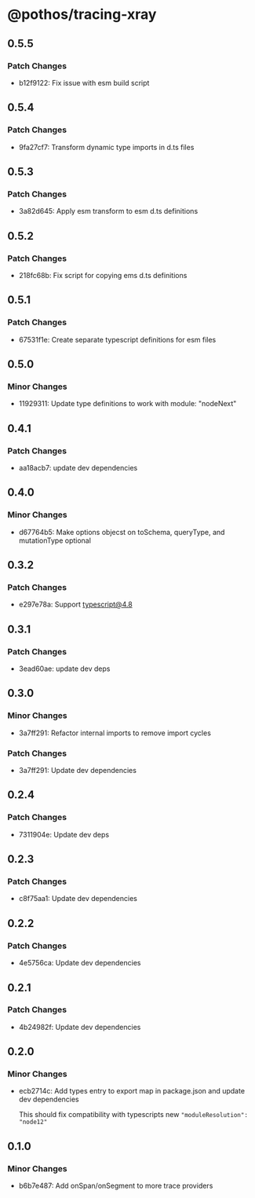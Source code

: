 # @pothos/tracing-xray

## 0.5.5

### Patch Changes

- b12f9122: Fix issue with esm build script

## 0.5.4

### Patch Changes

- 9fa27cf7: Transform dynamic type imports in d.ts files

## 0.5.3

### Patch Changes

- 3a82d645: Apply esm transform to esm d.ts definitions

## 0.5.2

### Patch Changes

- 218fc68b: Fix script for copying ems d.ts definitions

## 0.5.1

### Patch Changes

- 67531f1e: Create separate typescript definitions for esm files

## 0.5.0

### Minor Changes

- 11929311: Update type definitions to work with module: "nodeNext"

## 0.4.1

### Patch Changes

- aa18acb7: update dev dependencies

## 0.4.0

### Minor Changes

- d67764b5: Make options objecst on toSchema, queryType, and mutationType optional

## 0.3.2

### Patch Changes

- e297e78a: Support typescript@4.8

## 0.3.1

### Patch Changes

- 3ead60ae: update dev deps

## 0.3.0

### Minor Changes

- 3a7ff291: Refactor internal imports to remove import cycles

### Patch Changes

- 3a7ff291: Update dev dependencies

## 0.2.4

### Patch Changes

- 7311904e: Update dev deps

## 0.2.3

### Patch Changes

- c8f75aa1: Update dev dependencies

## 0.2.2

### Patch Changes

- 4e5756ca: Update dev dependencies

## 0.2.1

### Patch Changes

- 4b24982f: Update dev dependencies

## 0.2.0

### Minor Changes

- ecb2714c: Add types entry to export map in package.json and update dev dependencies

  This should fix compatibility with typescripts new `"moduleResolution": "node12"`

## 0.1.0

### Minor Changes

- b6b7e487: Add onSpan/onSegment to more trace providers
